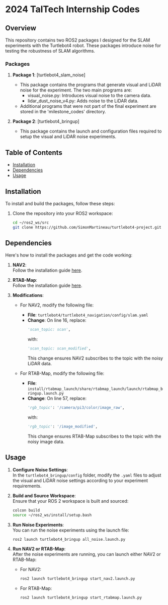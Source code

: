 # 2024 TalTech Internship Codes
 
## Overview
This repository contains two ROS2 packages I designed for the SLAM experiments with the Turtlebot4 robot. These packages introduce noise for testing the robustness of SLAM algorithms.

### Packages
1. **Package 1**: [turtlebot4_slam_noise]  
   - This package contains the programs that generate visual and LiDAR noise for the experiment. The two main programs are:
     - visual_noise.py: Introduces visual noise to the camera data.
     - lidar_dust_noise_v4.py: Adds noise to the LiDAR data.
   - Additional programs that were not part of the final experiment are stored in the 'milestone_codes' directory.
   
2. **Package 2**: [turtlebot4_bringup]  
   - This package contains the launch and configuration files required to setup the visual and LiDAR noise experiments.

## Table of Contents
- [Installation](#installation)
- [Dependencies](#dependencies)
- [Usage](#usage)

## Installation
To install and build the packages, follow these steps:

1. Clone the repository into your ROS2 workspace:
   ```bash
   cd ~/ros2_ws/src
   git clone https://github.com/SimonMartineau/turtlebot4-project.git
   ```

## Dependencies
Here's how to install the packages and get the code working:

1. **NAV2**:  
   Follow the installation guide [here](https://turtlebot.github.io/turtlebot4-user-manual/software/overview.html).

2. **RTAB-Map**:  
   Follow the installation guide [here](https://github.com/introlab/rtabmap/wiki/Installation).

3. **Modifications**:  
   - For NAV2, modify the following file:
     - **File**: `turtlebot4/turtlebot4_navigation/config/slam.yaml`
     - **Change**: On line 16, replace:
       ```python
       'scan_topic: scan',
       ```
       with:
       ```python
       'scan_topic: scan_modified',
       ```
       This change ensures NAV2 subscribes to the topic with the noisy LiDAR data.
       
   - For RTAB-Map, modify the following file:
     - **File**: `install/rtabmap_launch/share/rtabmap_launch/launch/rtabmap_bringup.launch.py`
     - **Change**: On line 57, replace:
       ```python
       'rgb_topic': '/camera/pi3/color/image_raw',
       ```
       with:
       ```python
       'rgb_topic': '/image_modified',
       ```
       This change ensures RTAB-Map subscribes to the topic with the noisy image data.

## Usage

1. **Configure Noise Settings**:  
   In the `turtlebot4_bringup/config` folder, modify the `.yaml` files to adjust the visual and LiDAR noise settings according to your experiment requirements.

2. **Build and Source Workspace**:  
   Ensure that your ROS 2 workspace is built and sourced:
   ```bash
   colcon build
   source ~/ros2_ws/install/setup.bash

3. **Run Noise Experiments**:  
   You can run the noise experiments using the launch file:
   ```bash
   ros2 launch turtlebot4_bringup all_noise.launch.py


4. **Run NAV2 or RTAB-Map**:  
   After the noise experiments are running, you can launch either NAV2 or RTAB-Map:
   - For NAV2:
     ```bash
     ros2 launch turtlebot4_bringup start_nav2.launch.py
     ```
   - For RTAB-Map:
     ```bash
     ros2 launch turtlebot4_bringup start_rtabmap.launch.py
     ```









    
